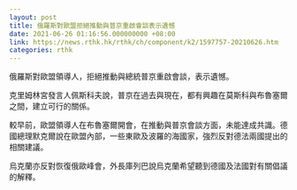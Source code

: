 ```yaml
---
layout: post
title: 俄羅斯對歐盟拒絕推動與普京重啟會談表示遺憾
date: 2021-06-26 01:16:56.000000000 +08:00
link: https://news.rthk.hk/rthk/ch/component/k2/1597757-20210626.htm
categories: rthk
---
```


俄羅斯對歐盟領導人，拒絕推動與總統普京重啟會談，表示遺憾。

克里姆林宮發言人佩斯科夫說，普京在過去與現在，都有興趣在莫斯科與布魯塞爾之間，建立可行的關係。

較早前，歐盟領導人在布魯塞爾開會，在推動與普京會談方面，未能達成共識。德國總理默克爾說在歐盟內部，一些東歐及波羅的海國家，強烈反對德法兩國提出的相關建議。

烏克蘭亦反對恢復俄歐峰會，外長庫列巴說烏克蘭希望聽到德國及法國對有關倡議的解釋。
